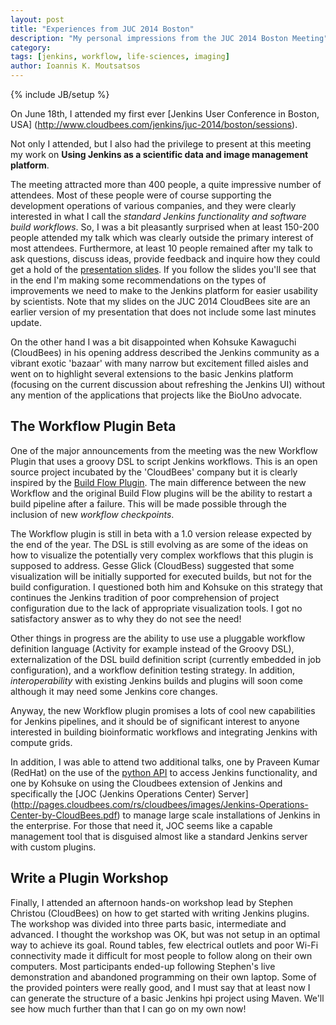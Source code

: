 ```yaml
---
layout: post
title: "Experiences from JUC 2014 Boston"
description: "My personal impressions from the JUC 2014 Boston Meeting"
category: 
tags: [jenkins, workflow, life-sciences, imaging]
author: Ioannis K. Moutsatsos
---
```

{% include JB/setup %}

On June 18th, I attended my first ever [Jenkins User Conference in Boston, USA] (http://www.cloudbees.com/jenkins/juc-2014/boston/sessions). 

Not only I attended, but I also had the privilege to present at this meeting my work on **Using Jenkins as a scientific data and image management platform**.

The meeting attracted more than 400 people, a quite impressive number of attendees. Most of these people were of course supporting the development operations of various companies, and they were clearly interested in what I call the *standard Jenkins functionality and software build workflows*. So, I was a bit pleasantly surprised when at least 150-200 people attended my talk which was clearly outside the  primary interest of most attendees. Furthermore, at least 10 people remained after my talk to  ask questions, discuss ideas, provide feedback and inquire how they could get a hold of the [presentation slides](http://www.tinyurl.com/JUC2014-Moutsatsos). If you follow the slides you'll see that in the end I'm making some recommendations on the types of improvements we need to make to the Jenkins platform for easier usability by scientists. Note that my slides on the JUC 2014 CloudBees site are an earlier version of my presentation that does not include some last minutes update.

<!--more-->
On the other hand I was a bit disappointed when Kohsuke Kawaguchi (CloudBees) in his opening address described the Jenkins community as a vibrant exotic 'bazaar' with many narrow but excitement filled aisles and went on to highlight several extensions to the basic Jenkins platform (focusing on the current discussion about refreshing the Jenkins UI) without any mention of the applications that projects like the BioUno advocate.

## The Workflow Plugin Beta
One of the major announcements from the meeting was the new Workflow Plugin that uses a groovy DSL to script Jenkins workflows.
This is an open source project incubated by the 'CloudBees' company but it is clearly inspired by the [Build Flow Plugin](https://wiki.jenkins-ci.org/display/JENKINS/Build+Flow+Plugin). The main difference between the new Workflow and the original Build Flow plugins will be the ability to restart a build pipeline after a failure. This will be made possible through the inclusion of new *workflow checkpoints*.

The Workflow plugin is still in beta with a 1.0 version release expected by the end of the year. The DSL is still evolving as are some of the ideas on how to visualize the potentially very complex workflows that this plugin is supposed to address. Gesse Glick (CloudBess) suggested that some visualization will be initially supported for executed builds, but not for the build configuration. I questioned both him and Kohsuke on this strategy that continues the Jenkins tradition of poor comprehension of project configuration due to the lack of appropriate visualization tools. I got no satisfactory answer as to why they do not see the need!

Other things in progress are the ability to use use a pluggable workflow definition language (Activity for example instead of the Groovy DSL), externalization of the DSL build definition script (currently embedded in job configuration), and a workflow  definition testing strategy. In addition, *interoperability* with existing Jenkins builds and plugins will soon come although it may need some Jenkins core changes.

Anyway, the new Workflow plugin promises a lots of cool new capabilities for Jenkins pipelines, and it should be of significant interest to anyone interested in building bioinformatic workflows and integrating Jenkins with compute grids.

In addition, I was able to attend two additional talks, one by Praveen Kumar (RedHat) on the use of the [python API](https://github.com/salimfadhley/jenkinsapi) to access Jenkins functionality, and one by Kohsuke on using the Cloudbees extension of Jenkins and specifically the [JOC (Jenkins Operations Center) Server] (http://pages.cloudbees.com/rs/cloudbees/images/Jenkins-Operations-Center-by-CloudBees.pdf) to manage large scale installations of Jenkins in the enterprise. For those that need it, JOC seems like a capable management tool that is disguised almost like a standard Jenkins server with custom plugins.

## Write a Plugin Workshop
Finally, I attended an afternoon hands-on workshop lead by Stephen Christou (CloudBees) on how to get started with writing Jenkins plugins. The workshop was divided into three parts basic, intermediate and advanced. I thought the workshop was OK, but was not setup in an optimal way to achieve its goal. Round tables, few electrical outlets and poor Wi-Fi connectivity made it difficult for most people to follow along on their own computers. Most participants ended-up following Stephen's live demonstration and abandoned programming on their own laptop. Some of the provided pointers were really good, and I must say that at least now I can generate the structure of a basic Jenkins hpi project using Maven. We'll see how much further than that I can go on my own now!
